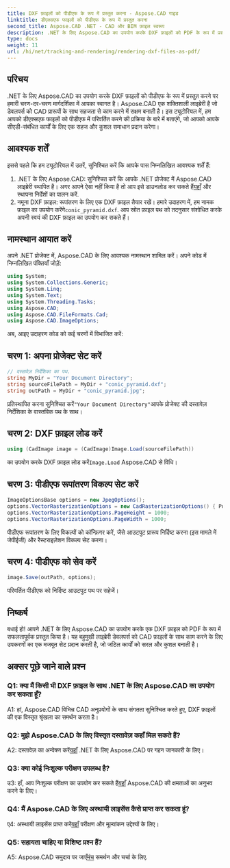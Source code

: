 ```yaml
---
title: DXF फ़ाइलों को पीडीएफ के रूप में प्रस्तुत करना - Aspose.CAD गाइड
linktitle: डीएक्सएफ फाइलों को पीडीएफ के रूप में प्रस्तुत करना
second_title: Aspose.CAD .NET - CAD और BIM फ़ाइल स्वरूप
description: .NET के लिए Aspose.CAD का उपयोग करके DXF फ़ाइलों को PDF के रूप में प्रस्तुत करने पर अंतिम मार्गदर्शिका देखें। हमारे चरण-दर-चरण ट्यूटोरियल के साथ आसानी से CAD फ़ाइलें परिवर्तित करें।
type: docs
weight: 11
url: /hi/net/tracking-and-rendering/rendering-dxf-files-as-pdf/
---
```

## परिचय

.NET के लिए Aspose.CAD का उपयोग करके DXF फ़ाइलों को पीडीएफ के रूप में प्रस्तुत करने पर हमारी चरण-दर-चरण मार्गदर्शिका में आपका स्वागत है। Aspose.CAD एक शक्तिशाली लाइब्रेरी है जो डेवलपर्स को CAD प्रारूपों के साथ सहजता से काम करने में सक्षम बनाती है। इस ट्यूटोरियल में, हम आपको डीएक्सएफ फाइलों को पीडीएफ में परिवर्तित करने की प्रक्रिया के बारे में बताएंगे, जो आपको आपके सीएडी-संबंधित कार्यों के लिए एक सहज और कुशल समाधान प्रदान करेगा।

## आवश्यक शर्तें

इससे पहले कि हम ट्यूटोरियल में उतरें, सुनिश्चित करें कि आपके पास निम्नलिखित आवश्यक शर्तें हैं:
1.  .NET के लिए Aspose.CAD: सुनिश्चित करें कि आपके .NET प्रोजेक्ट में Aspose.CAD लाइब्रेरी स्थापित है। अगर आपने ऐसा नहीं किया है तो आप इसे डाउनलोड कर सकते हैं[यहाँ](https://releases.aspose.com/cad/net/) और स्थापना निर्देशों का पालन करें.
2.  नमूना DXF फ़ाइल: रूपांतरण के लिए एक DXF फ़ाइल तैयार रखें। हमारे उदाहरण में, हम नामक फ़ाइल का उपयोग करेंगे`conic_pyramid.dxf`. आप स्रोत फ़ाइल पथ को तदनुसार संशोधित करके अपनी स्वयं की DXF फ़ाइल का उपयोग कर सकते हैं।

## नामस्थान आयात करें

अपने .NET प्रोजेक्ट में, Aspose.CAD के लिए आवश्यक नामस्थान शामिल करें। अपने कोड में निम्नलिखित पंक्तियाँ जोड़ें:

```csharp
using System;
using System.Collections.Generic;
using System.Linq;
using System.Text;
using System.Threading.Tasks;
using Aspose.CAD;
using Aspose.CAD.FileFormats.Cad;
using Aspose.CAD.ImageOptions;
```
अब, आइए उदाहरण कोड को कई चरणों में विभाजित करें:

## चरण 1: अपना प्रोजेक्ट सेट करें

```csharp
// दस्तावेज़ निर्देशिका का पथ.
string MyDir = "Your Document Directory";
string sourceFilePath = MyDir + "conic_pyramid.dxf";
string outPath = MyDir + "conic_pyramid.jpg";
```
 प्रतिस्थापित करना सुनिश्चित करें`"Your Document Directory"`आपके प्रोजेक्ट की दस्तावेज़ निर्देशिका के वास्तविक पथ के साथ।

## चरण 2: DXF फ़ाइल लोड करें

```csharp
using (CadImage image = (CadImage)Image.Load(sourceFilePath))
```
 का उपयोग करके DXF फ़ाइल लोड करें`Image.Load` Aspose.CAD से विधि।

## चरण 3: पीडीएफ रूपांतरण विकल्प सेट करें

```csharp
ImageOptionsBase options = new JpegOptions();
options.VectorRasterizationOptions = new CadRasterizationOptions() { PdfProductLocation = MyDir };
options.VectorRasterizationOptions.PageHeight = 1000;
options.VectorRasterizationOptions.PageWidth = 1000;
```

पीडीएफ रूपांतरण के लिए विकल्पों को कॉन्फ़िगर करें, जैसे आउटपुट प्रारूप निर्दिष्ट करना (इस मामले में जेपीईजी) और रैस्टराइज़ेशन विकल्प सेट करना।

## चरण 4: पीडीएफ को सेव करें

```csharp
image.Save(outPath, options);
```

परिवर्तित पीडीएफ को निर्दिष्ट आउटपुट पथ पर सहेजें।

## निष्कर्ष

बधाई हो! आपने .NET के लिए Aspose.CAD का उपयोग करके एक DXF फ़ाइल को PDF के रूप में सफलतापूर्वक प्रस्तुत किया है। यह बहुमुखी लाइब्रेरी डेवलपर्स को CAD फ़ाइलों के साथ काम करने के लिए उपकरणों का एक मजबूत सेट प्रदान करती है, जो जटिल कार्यों को सरल और कुशल बनाती है।

## अक्सर पूछे जाने वाले प्रश्न

### Q1: क्या मैं किसी भी DXF फ़ाइल के साथ .NET के लिए Aspose.CAD का उपयोग कर सकता हूँ?

A1: हां, Aspose.CAD विभिन्न CAD अनुप्रयोगों के साथ संगतता सुनिश्चित करते हुए, DXF फ़ाइलों की एक विस्तृत श्रृंखला का समर्थन करता है।

### Q2: मुझे Aspose.CAD के लिए विस्तृत दस्तावेज़ कहाँ मिल सकते हैं?

 A2: दस्तावेज़ का अन्वेषण करें[यहाँ](https://reference.aspose.com/cad/net/) .NET के लिए Aspose.CAD पर गहन जानकारी के लिए।

### Q3: क्या कोई निःशुल्क परीक्षण उपलब्ध है?

 उ3: हाँ, आप निःशुल्क परीक्षण का उपयोग कर सकते हैं[यहाँ](https://releases.aspose.com/) Aspose.CAD की क्षमताओं का अनुभव करने के लिए।

### Q4: मैं Aspose.CAD के लिए अस्थायी लाइसेंस कैसे प्राप्त कर सकता हूं?

 ए4: अस्थायी लाइसेंस प्राप्त करें[यहाँ](https://purchase.aspose.com/temporary-license/) परीक्षण और मूल्यांकन उद्देश्यों के लिए।

### Q5: सहायता चाहिए या विशिष्ट प्रश्न हैं?

 A5: Aspose.CAD समुदाय पर जाएँ[मंच](https://forum.aspose.com/c/cad/19) समर्थन और चर्चा के लिए.